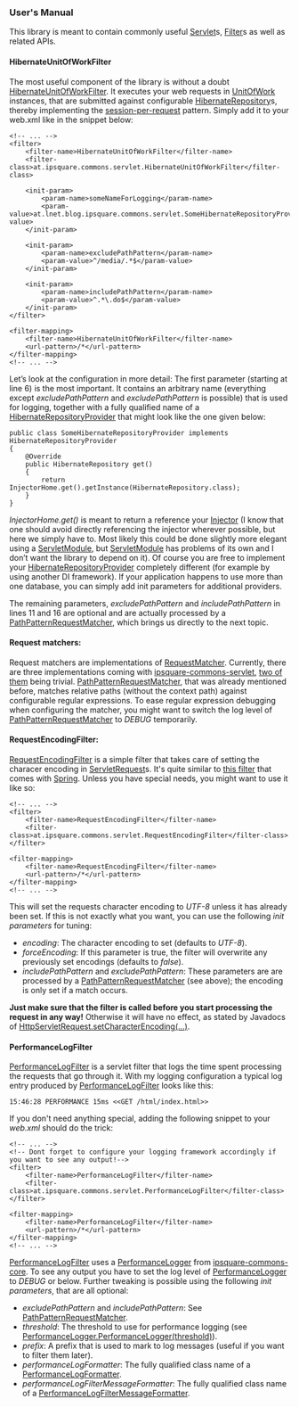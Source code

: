 ### User's Manual

This library is meant to contain commonly useful [Servlet][]s, [Filter][]s as well as related APIs.

#### HibernateUnitOfWorkFilter
The most useful component of the library is without a doubt [HibernateUnitOfWorkFilter][].
It executes your web requests in [UnitOfWork][] instances, that are submitted against configurable [HibernateRepository][]s,
thereby implementing the [session-per-request](http://docs.jboss.org/hibernate/orm/4.1/devguide/en-US/html/ch02.html#session-per-request) pattern.
Simply add it to your web.xml like in the snippet below:

    <!-- ... -->
    <filter>
        <filter-name>HibernateUnitOfWorkFilter</filter-name>
        <filter-class>at.ipsquare.commons.servlet.HibernateUnitOfWorkFilter</filter-class>
        
        <init-param>
            <param-name>someNameForLogging</param-name>
            <param-value>at.lnet.blog.ipsquare.commons.servlet.SomeHibernateRepositoryProvider</param-value>
        </init-param>
        
        <init-param>
            <param-name>excludePathPattern</param-name>
            <param-value>^/media/.*$</param-value>
        </init-param>
        
        <init-param>
            <param-name>includePathPattern</param-name>
            <param-value>^.*\.do$</param-value>
        </init-param>
    </filter>

    <filter-mapping>
        <filter-name>HibernateUnitOfWorkFilter</filter-name>
        <url-pattern>/*</url-pattern>
    </filter-mapping>
    <!-- ... -->

Let’s look at the configuration in more detail: 
The first parameter (starting at line 6) is the most important. It contains an arbitrary name (everything except *excludePathPattern* and *excludePathPattern* is possible)
that is used for logging, together with a fully qualified name of a [HibernateRepositoryProvider][] that might look like the one given below:

    public class SomeHibernateRepositoryProvider implements HibernateRepositoryProvider
    {
        @Override
        public HibernateRepository get()
        {
            return InjectorHome.get().getInstance(HibernateRepository.class);
        }
    }

*InjectorHome.get()* is meant to return a reference your [Injector][] (I know that one should avoid directly referencing the injector wherever possible, 
but here we simply have to. Most likely this could be done slightly more elegant using a [ServletModule][], but [ServletModule][] has problems of its own 
and I don’t want the library to depend on it). Of course you are free to implement your [HibernateRepositoryProvider][] completely different (for example by using another DI framework). 
If your application happens to use more than one database, you can simply add init parameters for additional providers.

The remaining parameters, *excludePathPattern* and *includePathPattern* 
in lines 11 and 16 are optional and are actually processed by a [PathPatternRequestMatcher][], which brings us directly to the next topic.

#### Request matchers:
Request matchers are implementations of [RequestMatcher][]. Currently, there are three implementations coming with [ipsquare-commons-servlet][], 
[two of them](http://ipsquarecommons.sourceforge.net/ipsquare-commons-servlet/apidocs/at/ipsquare/commons/servlet/TrivialRequestMatcher.html) being trivial. 
[PathPatternRequestMatcher][], that was already mentioned before, matches relative paths (without the context path) 
against configurable regular expressions. To ease regular expression debugging when configuring the matcher, 
you might want to switch the log level of [PathPatternRequestMatcher][] to *DEBUG* temporarily.

#### RequestEncodingFilter:
[RequestEncodingFilter][] is a simple filter that takes care of setting the characer encoding in [ServletRequest][]s. It's quite similar to 
[this filter](http://static.springsource.org/spring/docs/3.0.x/api/org/springframework/web/filter/CharacterEncodingFilter.html) that comes with [Spring][].
Unless you have special needs, you might want to use it like so:

    <!-- ... -->
    <filter>
        <filter-name>RequestEncodingFilter</filter-name>
        <filter-class>at.ipsquare.commons.servlet.RequestEncodingFilter</filter-class>
    </filter>

    <filter-mapping>
        <filter-name>RequestEncodingFilter</filter-name>
        <url-pattern>/*</url-pattern>
    </filter-mapping>
    <!-- ... -->

This will set the requests character encoding to *UTF-8* unless it has already been set. If this is not exactly what you want, you can use
the following *init parameters* for tuning:

+ *encoding*: The character encoding to set (defaults to *UTF-8*).
+ *forceEncoding*: If this parameter is true, the filter will overwrite any previously set encodings (defaults to *false*).
+ *includePathPattern* and *excludePathPattern*: These parameters are are processed by a [PathPatternRequestMatcher][] (see above); the encoding is only set if a match occurs.

**Just make sure that the filter is called before you start processing the request in any way!** Otherwise it will have no effect, as stated by
Javadocs of [HttpServletRequest.setCharacterEncoding(...)](http://docs.oracle.com/javaee/6/api/javax/servlet/ServletRequest.html#getCharacterEncoding%28%29).

#### PerformanceLogFilter
[PerformanceLogFilter][] is a servlet filter that logs the time spent processing the requests that go through it. With my logging configuration 
a typical log entry produced by [PerformanceLogFilter][] looks like this:

    15:46:28 PERFORMANCE 15ms <<GET /html/index.html>>

If you don't need anything special, adding the following snippet to your *web.xml* should do the trick:

    <!-- ... -->
    <!-- Dont forget to configure your logging framework accordingly if you want to see any output!-->
    <filter>
        <filter-name>PerformanceLogFilter</filter-name>
        <filter-class>at.ipsquare.commons.servlet.PerformanceLogFilter</filter-class>
    </filter>

    <filter-mapping>
        <filter-name>PerformanceLogFilter</filter-name>
        <url-pattern>/*</url-pattern>
    </filter-mapping>
    <!-- ... -->

[PerformanceLogFilter][] uses a [PerformanceLogger][] from [ipsquare-commons-core][]. To see any output you have to set the log level
of [PerformanceLogger][] to *DEBUG* or below. Further tweaking is possible using the following *init parameters*, that are all optional:

+ *excludePathPattern* and *includePathPattern*: See [PathPatternRequestMatcher][].
+ *threshold*: The threshold to use for performance logging (see [PerformanceLogger.PerformanceLogger(threshold)][]).
+ *prefix*: A prefix that is used to mark to log messages (useful if you want to filter them later).
+ *performanceLogFormatter*: The fully qualified class name of a [PerformanceLogFormatter][].
+ *performanceLogFilterMessageFormatter*: The fully qualified class name of a [PerformanceLogFilterMessageFormatter][].


[PerformanceLogger]: http://ipsquarecommons.sourceforge.net/ipsquare-commons-core/apidocs/at/ipsquare/commons/core/util/PerformanceLogger.html 
[SLF4J]: http://www.slf4j.org/
[LOGBack]: http://logback.qos.ch/
[Javadocs]: http://ipsquarecommons.sourceforge.net/ipsquare-commons-core/apidocs/at/ipsquare/commons/core/util/PerformanceLogger.html
[UnitOfWork]: http://ipsquarecommons.sourceforge.net/ipsquare-commons-core/apidocs/at/ipsquare/commons/core/interfaces/UnitOfWork.html
[UnitOfWorkExecutor]: http://ipsquarecommons.sourceforge.net/ipsquare-commons-core/apidocs/at/ipsquare/commons/core/interfaces/UnitOfWorkExecutor.html
[AbstractUnitOfWork]: http://ipsquarecommons.sourceforge.net/ipsquare-commons-core/apidocs/at/ipsquare/commons/core/interfaces/AbstractUnitOfWork.html
[StackTrace]: http://ipsquarecommons.sourceforge.net/ipsquare-commons-core/apidocs/at/ipsquare/commons/core/util/StackTrace.html
[HasId]: http://ipsquarecommons.sourceforge.net/ipsquare-commons-core/apidocs/at/ipsquare/commons/core/interfaces/HasId.html
[StringGenerator]: http://ipsquarecommons.sourceforge.net/ipsquare-commons-core/apidocs/at/ipsquare/commons/core/interfaces/StringGenerator.html
[LocalResources]: http://ipsquarecommons.sourceforge.net/ipsquare-commons-core/apidocs/at/ipsquare/commons/core/util/LocalResources.html
[DefaultHibernateRepository]: http://ipsquarecommons.sourceforge.net/ipsquare-commons-hibernate/apidocs/at/ipsquare/commons/hibernate/DefaultHibernateRepository.html
[ipsquare-commons-hibernate]: http://search.maven.org/#browse|1336285788
[google-guice]: http://code.google.com/p/google-guice/
[HibernateRepository]: http://ipsquarecommons.sourceforge.net/ipsquare-commons-hibernate/apidocs/at/ipsquare/commons/hibernate/HibernateRepository.html
[HibernateRepository.executeUnitOfWork(…)]: http://ipsquarecommons.sourceforge.net/ipsquare-commons-hibernate/apidocs/at/ipsquare/commons/hibernate/HibernateRepository.html#executeUnitOfWork%28at.ipsquare.interfaces.UnitOfWork%29
[HibernateRepository.currentSession()]: http://ipsquarecommons.sourceforge.net/ipsquare-commons-hibernate/apidocs/at/ipsquare/commons/hibernate/HibernateRepository.html#currentSession%28%29
[UnitOfWork.execute()]: http://ipsquarecommons.sourceforge.net/ipsquare-commons-core/apidocs/at/ipsquare/commons/core/interfaces/UnitOfWork.html#execute%28%29
[ExecutionError]: http://ipsquarecommons.sourceforge.net/ipsquare-commons-core/apidocs/at/ipsquare/commons/core/interfaces/ExecutionError.html
[IllegalStateException]: http://docs.oracle.com/javase/7/docs/api/java/lang/IllegalStateException.html
[AbstractHibernateConfiguration]: http://ipsquarecommons.sourceforge.net/ipsquare-commons-hibernate/apidocs/at/ipsquare/commons/hibernate/AbstractHibernateConfiguration.html
[DefaultHibernateRepository]: http://ipsquarecommons.sourceforge.net/ipsquare-commons-hibernate/apidocs/at/ipsquare/commons/hibernate/DefaultHibernateRepository.html
[ipsquare-commons-servlet]: http://ipsquarecommons.sourceforge.net/ipsquare-commons-servlet/index.html
[HibernateUnitOfWorkFilter]: http://ipsquarecommons.sourceforge.net/ipsquare-commons-servlet/apidocs/at/ipsquare/commons/servlet/HibernateUnitOfWorkFilter.html
[HibernateConfiguration]: http://ipsquarecommons.sourceforge.net/ipsquare-commons-hibernate/apidocs/at/ipsquare/commons/hibernate/HibernateConfiguration.html
[SessionFactory]: http://docs.jboss.org/hibernate/orm/4.1/javadocs/org/hibernate/SessionFactory.html
[DefaultHibernateRepository.DefaultHibernateRepository(…)]: http://ipsquarecommons.sourceforge.net/ipsquare-commons-hibernate/apidocs/at/ipsquare/commons/hibernate/DefaultHibernateRepository.html#DefaultHibernateRepository%28at.ipsquare.hibernate.HibernateConfiguration%29
[NoClassDefFoundError]: http://docs.oracle.com/javase/7/docs/api/java/lang/NoClassDefFoundError.html
[Servlet]: http://docs.oracle.com/javaee/6/api/javax/servlet/Servlet.html
[Filter]: http://docs.oracle.com/javaee/6/api/javax/servlet/Filter.html
[HibernateRepositoryProvider]: http://ipsquarecommons.sourceforge.net/ipsquare-commons-hibernate/apidocs/at/ipsquare/commons/hibernate/HibernateRepositoryProvider.html
[Injector]: http://google-guice.googlecode.com/git/javadoc/com/google/inject/Injector.html
[ServletModule]: http://code.google.com/p/google-guice/wiki/ServletModule
[PathPatternRequestMatcher]: http://ipsquarecommons.sourceforge.net/ipsquare-commons-servlet/apidocs/at/ipsquare/commons/servlet/PathPatternRequestMatcher.html
[RequestMatcher]: http://ipsquarecommons.sourceforge.net/ipsquare-commons-servlet/apidocs/at/ipsquare/commons/servlet/RequestMatcher.html
[RequestEncodingFilter]: http://ipsquarecommons.sourceforge.net/ipsquare-commons-servlet/apidocs/at/ipsquare/commons/servlet/RequestEncodingFilter.html
[PerformanceLogFilter]: http://ipsquarecommons.sourceforge.net/ipsquare-commons-servlet/apidocs/at/ipsquare/commons/servlet/PerformanceLogFilter.html
[ServletRequest]: http://docs.oracle.com/javaee/6/api/javax/servlet/ServletRequest.html
[Spring]: http://www.springsource.org/
[PerformanceLogger.PerformanceLogger()]: http://ipsquarecommons.sourceforge.net/ipsquare-commons-core/apidocs/at/ipsquare/commons/core/util/PerformanceLogger.html#PerformanceLogger%28%29
[PerformanceLogFormatter]: http://ipsquarecommons.sourceforge.net/ipsquare-commons-core/apidocs/at/ipsquare/commons/core/util/PerformanceLogFormatter.html
[ipsquare-commons-core]: http://ipsquarecommons.sourceforge.net/ipsquare-commons-core/index.html
[PerformanceLogger.PerformanceLogger(threshold)]: http://ipsquarecommons.sourceforge.net/ipsquare-commons-core/apidocs/at/ipsquare/commons/core/util/PerformanceLogger.html#PerformanceLogger%28long%29
[PerformanceLogFilterMessageFormatter]: http://ipsquarecommons.sourceforge.net/ipsquare-commons-servlet/apidocs/at/ipsquare/commons/servlet/PerformanceLogFilterMessageFormatter.html
